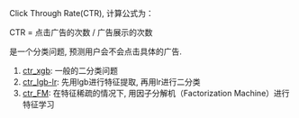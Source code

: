 Click Through Rate(CTR), 计算公式为：

CTR = 点击广告的次数 / 广告展示的次数


是一个分类问题, 预测用户会不会点击具体的广告.



1. [ctr_xgb](3_1xgb.md): 一般的二分类问题
2. [ctr_lgb-lr](3_1lgb-lr.md): 先用lgb进行特征提取, 再用lr进行二分类
3. [ctr_FM](3_1FM.md): 在特征稀疏的情况下, 用因子分解机（Factorization Machine）进行特征学习
